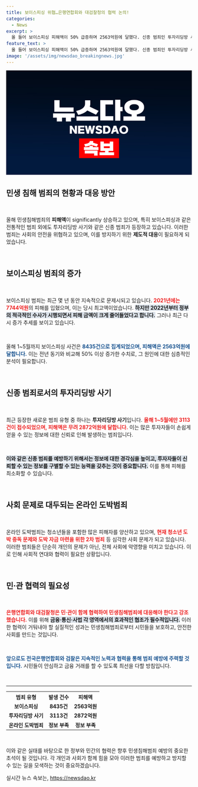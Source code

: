 ```yaml
---
title: 보이스피싱 위협…은행연합회와 대검찰청의 협력 논의!
categories:
  - News
excerpt: >
  올 들어 보이스피싱 피해액이 50% 급증하며 2563억원에 달했다. 신종 범죄인 투자리딩방 사기까지 부각되며, 민생침해범죄 대책 마련이 시급하다.
feature_text: >
  올 들어 보이스피싱 피해액이 50% 급증하며 2563억원에 달했다. 신종 범죄인 투자리딩방 사기까지 부각되며, 민생침해범죄 대책 마련이 시급하다.
image: '/assets/img/newsdao_breakingnews.jpg'
---
```


<p><img src="/assets/img/newsdao_breakingnews.jpg" alt="koreaapp 속보" /></p>

<h2 data-ke-size="size26">민생 침해 범죄의 현황과 대응 방안</h2>

<p data-ke-size="size16">&nbsp;</p>

<p>올해 민생침해범죄의 <b>피해액</b>이 significantly 상승하고 있으며, 특히 보이스피싱과 같은 전통적인 범죄 외에도 투자리딩방 사기와 같은 신종 범죄가 등장하고 있습니다. 이러한 범죄는 사회의 안전을 위협하고 있으며, 이를 방지하기 위한 <b>제도적 대응</b>이 필요하게 되었습니다. </p>

<p data-ke-size="size16">&nbsp;</p>

<h2 data-ke-size="size26">보이스피싱 범죄의 증가</h2>

<p data-ke-size="size16">&nbsp;</p>

<p>보이스피싱 범죄는 최근 몇 년 동안 지속적으로 문제시되고 있습니다. <b><span style="color: #ee2323;">2021년에는 7744억원</span></b>의 피해를 입혔으며, 이는 당시 최고액이었습니다. <b><span style="background-color: #21538527;">하지만 2022년부터 정부의 적극적인 수사가 시행되면서 피해 금액이 크게 줄어들었다고 합니다.</span></b> 그러나 최근 다시 증가 추세를 보이고 있습니다. </p>

<p data-ke-size="size16">&nbsp;</p>

<p>올해 1~5월까지 보이스피싱 사건은 <b><span style="color: #1a5490;">8435건으로 집계되었으며, 피해액은 2563억원에 달합니다.</span></b> 이는 전년 동기와 비교해 50% 이상 증가한 수치로, 그 원인에 대한 심층적인 분석이 필요합니다.</p>

<p data-ke-size="size16">&nbsp;</p>

<h2 data-ke-size="size26">신종 범죄로서의 투자리딩방 사기</h2>

<p data-ke-size="size16">&nbsp;</p>

<p>최근 등장한 새로운 범죄 유형 중 하나는 <b>투자리딩방 사기</b>입니다. <b><span style="color: #ee2323;">올해 1~5월에만 3113건이 접수되었으며, 피해액은 무려 2872억원에 달합니다.</span></b> 이는 많은 투자자들이 손쉽게 얻을 수 있는 정보에 대한 신뢰로 인해 발생하는 범죄입니다. </p>

<p data-ke-size="size16">&nbsp;</p>

<p><b><span style="background-color: #21538527;">이와 같은 신종 범죄를 예방하기 위해서는 정보에 대한 경각심을 높이고, 투자자들이 신뢰할 수 있는 정보를 구별할 수 있는 능력을 갖추는 것이 중요합니다.</span></b> 이를 통해 피해를 최소화할 수 있습니다.</p>

<p data-ke-size="size16">&nbsp;</p>

<h2 data-ke-size="size26">사회 문제로 대두되는 온라인 도박범죄</h2>

<p data-ke-size="size16">&nbsp;</p>

<p>온라인 도박범죄는 청소년들을 포함한 많은 피해자를 양산하고 있으며, <b><span style="color: #ee2323;">현재 청소년 도박 중독 문제와 도박 자금 마련을 위한 2차 범죄</span></b> 등 심각한 사회 문제가 되고 있습니다. 이러한 범죄들은 단순히 개인의 문제가 아닌, 전체 사회에 악영향을 미치고 있습니다. 이로 인해 사회적 연대와 협력이 필요한 상황입니다.</p> 

<p data-ke-size="size16">&nbsp;</p>

<h2 data-ke-size="size26">민·관 협력의 필요성</h2>

<p data-ke-size="size16">&nbsp;</p>

<p><b><span style="color: #ee2323;">은행연합회와 대검찰청은 민·관이 함께 협력하여 민생침해범죄에 대응해야 한다고 강조했습니다.</span></b> 이를 위해 <b><span style="background-color: #21538527;">금융·통신·사법 각 영역에서의 효과적인 협조가 필수적입니다.</span></b> 이러한 협력이 거둬내야 할 실질적인 성과는 민생침해범죄로부터 시민들을 보호하고, 안전한 사회를 만드는 것입니다.</p>

<p data-ke-size="size16">&nbsp;</p>

<p><b><span style="color: #1a5490;">앞으로도 전국은행연합회와 검찰은 지속적인 노력과 협력을 통해 범죄 예방에 주력할 것입니다.</span></b> 시민들이 안심하고 금융 거래를 할 수 있도록 최선을 다할 방침입니다.</p>

<p data-ke-size="size16">&nbsp;</p>

<hr>

<table style="width: 100%; border-collapse: collapse;">
    <tr>
        <th style="text-align: center; height: 17px;"><b>범죄 유형</b></th>
        <th style="text-align: center; height: 17px;"><b>발생 건수</b></th>
        <th style="text-align: center; height: 17px;"><b>피해액</b></th>
    </tr>
    <tr>
        <td style="text-align: center; height: 17px;"><b>보이스피싱</b></td>
        <td style="text-align: center; height: 17px;"><b>8435건</b></td>
        <td style="text-align: center; height: 17px;"><b>2563억원</b></td>
    </tr>
    <tr>
        <td style="text-align: center; height: 17px;"><b>투자리딩방 사기</b></td>
        <td style="text-align: center; height: 17px;"><b>3113건</b></td>
        <td style="text-align: center; height: 17px;"><b>2872억원</b></td>
    </tr>
    <tr>
        <td style="text-align: center; height: 17px;"><b>온라인 도박범죄</b></td>
        <td style="text-align: center; height: 17px;"><b>정보 부족</b></td>
        <td style="text-align: center; height: 17px;"><b>정보 부족</b></td>
    </tr>
</table>

<p data-ke-size="size16">&nbsp;</p>

<p>이와 같은 실태를 바탕으로 한 정부와 민간의 협력은 향후 민생침해범죄 예방의 중요한 초석이 될 것입니다. 각 개인과 사회가 함께 힘을 모아 이러한 범죄를 예방하고 방지할 수 있는 길을 모색하는 것이 중요하겠습니다.</p>
실시간 뉴스 속보는, <a href="https://newsdao.kr" rel="dofollow">https://newsdao.kr</a>


